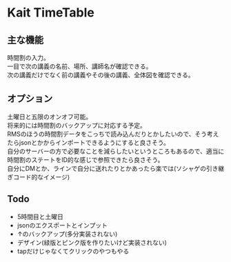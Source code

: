 # Kait TimeTable

## 主な機能
時間割の入力。  
一目で次の講義の名前、場所、講師名が確認できる。  
次の講義だけでなく前の講義やその後の講義、全体図を確認できる。  

## オプション
土曜日と五限のオンオフ可能。  
将来的には時間割のバックアップに対応する予定。  
RMSのほうの時間割データをこっちで読み込んだりとかしたいので、そう考えたらjsonとかからインポートできるようにすると良さそう。  
自分のサーバーの方で必要なことを減らしたいというところもあるので、適当に時間割のステートをID的な感じで参照できたら良さそう。  
自分にDMとか、ラインで自分に送れたりとかあったら楽では(ソシャゲの引き継ぎコード的なイメージ)  

## Todo
- 5時間目と土曜日
- jsonのエクスポートとインプット
- ↑のバックアップ(多分実装されない)
- デザイン(緑版とピンク版を作りたいけど実装されない)
- tapだけじゃなくてクリックのやつもやる
